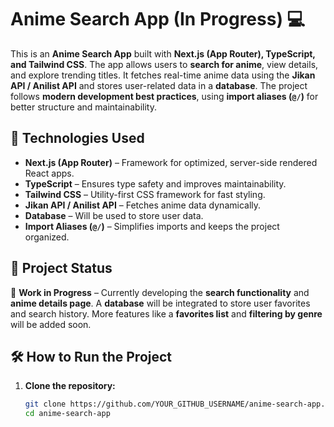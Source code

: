 # Anime Search App (In Progress) 💻

This is an **Anime Search App** built with **Next.js (App Router), TypeScript, and Tailwind CSS**. The app allows users to **search for anime**, view details, and explore trending titles. It fetches real-time anime data using the **Jikan API / Anilist API** and stores user-related data in a **database**. The project follows **modern development best practices**, using **import aliases (`@/`)** for better structure and maintainability.

## 📌 Technologies Used
- **Next.js (App Router)** – Framework for optimized, server-side rendered React apps.
- **TypeScript** – Ensures type safety and improves maintainability.
- **Tailwind CSS** – Utility-first CSS framework for fast styling.
- **Jikan API / Anilist API** – Fetches anime data dynamically.
- **Database** – Will be used to store user data.
- **Import Aliases (`@/`)** – Simplifies imports and keeps the project organized.

## 🚀 Project Status
🔨 **Work in Progress** – Currently developing the **search functionality** and **anime details page**. A **database** will be integrated to store user favorites and search history. More features like a **favorites list** and **filtering by genre** will be added soon.

## 🛠️ How to Run the Project
1. **Clone the repository:**
   ```sh
   git clone https://github.com/YOUR_GITHUB_USERNAME/anime-search-app.git
   cd anime-search-app
